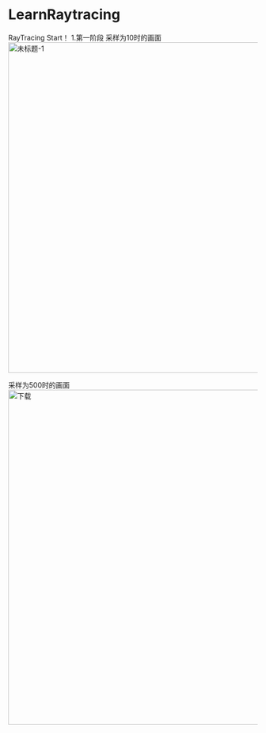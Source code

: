 # LearnRaytracing
RayTracing Start！
1.第一阶段
采样为10时的画面
<img width="1188" height="666" alt="未标题-1" src="https://github.com/user-attachments/assets/6fee510c-16bc-4e4b-9d5b-3bd436ec795e" />

采样为500时的画面
<img width="1200" height="675" alt="下载" src="https://github.com/user-attachments/assets/9c495e34-2632-46fe-8cda-504fcd66e72c" />
